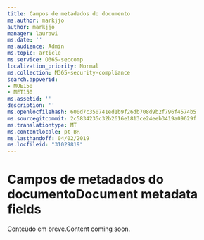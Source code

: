 ```yaml
---
title: Campos de metadados do documento
ms.author: markjjo
author: markjjo
manager: laurawi
ms.date: ''
ms.audience: Admin
ms.topic: article
ms.service: O365-seccomp
localization_priority: Normal
ms.collection: M365-security-compliance
search.appverid:
- MOE150
- MET150
ms.assetid: ''
description: ''
ms.openlocfilehash: 600d7c350741ed1b9f26db708d9b2f796f4574b5
ms.sourcegitcommit: 2c5834235c32b2616e1813ce24eeb3419a09629f
ms.translationtype: MT
ms.contentlocale: pt-BR
ms.lasthandoff: 04/02/2019
ms.locfileid: "31029819"
---
```

# <a name="document-metadata-fields"></a><span data-ttu-id="9c20e-102">Campos de metadados do documento</span><span class="sxs-lookup"><span data-stu-id="9c20e-102">Document metadata fields</span></span>

<span data-ttu-id="9c20e-103">Conteúdo em breve.</span><span class="sxs-lookup"><span data-stu-id="9c20e-103">Content coming soon.</span></span>